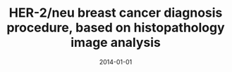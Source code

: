 ---
# Documentation: https://wowchemy.com/docs/managing-content/

title: HER-2/neu breast cancer diagnosis procedure, based on histopathology image
  analysis
subtitle: ''
summary: ''
authors:
- tabakow
- Marta Tabakow
- kwasnicka
- Paweł Kozak
- Bartosz Pula
tags: []
categories: []
date: '2014-01-01'
lastmod: 2022-10-07T05:01:35Z
featured: false
draft: false

# Featured image
# To use, add an image named `featured.jpg/png` to your page's folder.
# Focal points: Smart, Center, TopLeft, Top, TopRight, Left, Right, BottomLeft, Bottom, BottomRight.
image:
  caption: ''
  focal_point: ''
  preview_only: false

# Projects (optional).
#   Associate this post with one or more of your projects.
#   Simply enter your project's folder or file name without extension.
#   E.g. `projects = ["internal-project"]` references `content/project/deep-learning/index.md`.
#   Otherwise, set `projects = []`.
projects: []
publishDate: '2022-10-07T05:01:34.405288Z'
publication_types:
- '1'
abstract: ''
publication: '*Proceedings IWBBIO 2014 : International Work-Conference on Bioinformatics
  and Biomedical Engineering, Granada, April 7-9 2014. Vol. 1*'
---